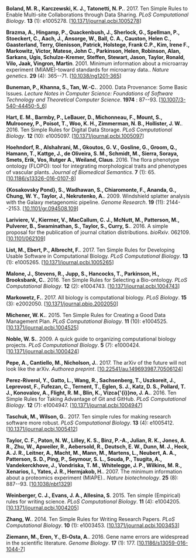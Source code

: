 <a name="Boland2017"></a>
**Boland, M. R., Karczewski, K. J., Tatonetti, N. P.**. 2017. Ten Simple Rules to Enable Multi-site Collaborations through Data Sharing. _PLoS Computational Biology_. **13** (1): e1005278. [[10.1371/journal.pcbi.1005278](http://doi.org/10.1371/journal.pcbi.1005278)]

<a name="Brazma2001"></a>
**Brazma, A., Hingamp, P., Quackenbush, J., Sherlock, G., Spellman, P., Stoeckert, C., Aach, J., Ansorge, W., Ball, C. A., Causton, Helen C., Gaasterland, Terry, Glenisson, Patrick, Holstege, Frank C.P., Kim, Irene F., Markowitz, Victor, Matese, John C., Parkinson, Helen, Robinson, Alan, Sarkans, Ugis, Schulze-Kremer, Steffen, Stewart, Jason, Taylor, Ronald, Vilo, Jaak, Vingron, Martin**. 2001. Minimum information about a microarray experiment (MIAME)-toward standards for microarray data.. _Nature genetics_. **29** (4): 365--71. [[10.1038/ng1201-365](http://doi.org/10.1038/ng1201-365)]

<a name="Buneman2000"></a>
**Buneman, P., Khanna, S., Tan, W.-C.**. 2000. Data Provenance: Some Basic Issues. _Lecture Notes in Computer Science: Foundations of Software Technology and Theoretical Computer Science_. **1974** : 87--93. [[10.1007/3-540-44450-5_6](http://doi.org/10.1007/3-540-44450-5_6)]

<a name="Hart2016"></a>
**Hart, E. M., Barmby, P., LeBauer, D., Michonneau, F., Mount, S., Mulrooney, P., Poisot, T., Woo, K. H., Zimmerman, N. B., Hollister, J. W.**. 2016. Ten Simple Rules for Digital Data Storage. _PLoS Computational Biology_. **12** (10): e1005097. [[10.1371/journal.pcbi.1005097](http://doi.org/10.1371/journal.pcbi.1005097)]

<a name="Hoehndorf2016"></a>
**Hoehndorf, R., Alshahrani, M., Gkoutos, G. V., Gosline, G., Groom, Q., Hamann, T., Kattge, J., de Oliveira, S. M., Schmidt, M., Sierra, Soraya, Smets, Erik, Vos, Rutger A., Weiland, Claus**. 2016. The flora phenotype ontology (FLOPO): tool for integrating morphological traits and phenotypes of vascular plants. _Journal of Biomedical Semantics_. **7** (1): 65. [[10.1186/s13326-016-0107-8](http://doi.org/10.1186/s13326-016-0107-8)]

<a name="Pond2009"></a>
**{Kosakovsky Pond}, S., Wadhawan, S., Chiaromonte, F., Ananda, G., Chung, W. Y., Taylor, J., Nekrutenko, A.**. 2009. Windshield splatter analysis with the Galaxy metagenomic pipeline. _Genome Research_. **19** (11): 2144--2153. [[10.1101/gr.094508.109](http://doi.org/10.1101/gr.094508.109)]

<a name="Lariviere2016"></a>
**Lariviere, V., Kiermer, V., MacCallum, C. J., McNutt, M., Patterson, M., Pulverer, B., Swaminathan, S., Taylor, S., Curry, S.**. 2016. A simple proposal for the publication of journal citation distributions. _bioRxiv_. 062109. [[10.1101/062109](http://doi.org/10.1101/062109)]

<a name="List2017"></a>
**List, M., Ebert, P., Albrecht, F.**. 2017. Ten Simple Rules for Developing Usable Software in Computational Biology. _PLoS Computational Biology_. **13** (1): e1005265. [[10.1371/journal.pcbi.1005265](http://doi.org/10.1371/journal.pcbi.1005265)]

<a name="Malone2016"></a>
**Malone, J., Stevens, R., Jupp, S., Hancocks, T., Parkinson, H., Brooksbank, C.**. 2016. Ten Simple Rules for Selecting a Bio-ontology. _PLoS Computational Biology_. **12** (2): e1004743. [[10.1371/journal.pcbi.1004743](http://doi.org/10.1371/journal.pcbi.1004743)]

<a name="Markowetz2017"></a>
**Markowetz, F.**. 2017. All biology is computational biology. _PLoS Biology_. **15** (3): e2002050. [[10.1371/journal.pbio.2002050](http://doi.org/10.1371/journal.pbio.2002050)]

<a name="Michener2015"></a>
**Michener, W. K.**. 2015. Ten Simple Rules for Creating a Good Data Management Plan. _PLoS Computational Biology_. **11** (10): e1004525. [[10.1371/journal.pcbi.1004525](http://doi.org/10.1371/journal.pcbi.1004525)]

<a name="Noble2009"></a>
**Noble, W. S.**. 2009. A quick guide to organizing computational biology projects. _PLoS Computational Biology_. **5** (7): e1000424. [[10.1371/journal.pcbi.1000424](http://doi.org/10.1371/journal.pcbi.1000424)]

<a name="Pepe2017"></a>
**Pepe, A., Cantiello, M., Nicholson, J.**. 2017. The arXiv of the future will not look like the arXiv. _Authorea preprint_. [[10.22541/au.149693987.70506124](http://doi.org/10.22541/au.149693987.70506124)]

<a name="Perez2016"></a>
**Perez-Riverol, Y., Gatto, L., Wang, R., Sachsenberg, T., Uszkoreit, J., Leprevost, F., Fufezan, C., Ternent, T., Eglen, S. J., Katz, D. S., Pollard, T. J., Konovalov, A., Flight, R. M., Blin, K., Vizca{\'{i}}no, J. A.**. 2016. Ten Simple Rules for Taking Advantage of Git and GitHub. _PLoS Computational Biology_. **12** (7): e1004947. [[10.1371/journal.pcbi.1004947](http://doi.org/10.1371/journal.pcbi.1004947)]

<a name="Taschuk2017"></a>
**Taschuk, M., Wilson, G.**. 2017. Ten simple rules for making research software more robust. _PLoS Computational Biology_. **13** (4): e1005412. [[10.1371/journal.pcbi.1005412](http://doi.org/10.1371/journal.pcbi.1005412)]

<a name="Taylor2007"></a>
**Taylor, C. F., Paton, N. W., Lilley, K. S., Binz, P.-A., Julian, R. K., Jones, A. R., Zhu, W., Apweiler, R., Aebersold, R., Deutsch, E. W., Dunn, M. J., Heck, A. J. R., Leitner, A., Macht, M., Mann, M., Martens, L., Neubert, A. A., Patterson, S. D., Ping, P., Seymour, S. L., Souda, P., Tsugita, A., Vandekerckhove, J., Vondriska, T. M., Whitelegge, J. P., Wilkins, M. R., Xenarios, I., Yates, J. R., Hermjakob, H.**. 2007. The minimum information about a proteomics experiment (MIAPE).. _Nature biotechnology_. **25** (8): 887--93. [[10.1038/nbt1329](http://doi.org/10.1038/nbt1329)]

<a name="Weinberger2015"></a>
**Weinberger, C. J., Evans, J. A., Allesina, S**. 2015. Ten simple (Empirical) rules for writing science. _PLoS Computational Biology_. **11** (4): e1004205. [[10.1371/journal.pcbi.1004205](http://doi.org/10.1371/journal.pcbi.1004205)]

<a name="Zhang2014"></a>
**Zhang, W.**. 2014. Ten Simple Rules for Writing Research Papers. _PLoS Computational Biology_. **10** (1): e1003453. [[10.1371/journal.pcbi.1003453](http://doi.org/10.1371/journal.pcbi.1003453)]

<a name="Ziemann2016"></a>
**Ziemann, M., Eren, Y., El-Osta, A.**. 2016. Gene name errors are widespread in the scientific literature. _Genome Biology_. **17** (1): 177. [[10.1186/s13059-016-1044-7](http://doi.org/10.1186/s13059-016-1044-7)]

